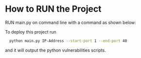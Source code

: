 # How to RUN the Project

RUN main.py on command line with a command as shown below:

To deploy this project run

```bash
  python main.py IP-Address --start-port 1 --end-port 40 
```
and it will output the python vulnerabilities scripts.
